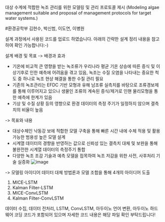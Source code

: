 대상 수계에 적합한 녹조 관리를 위한 모델링 및 관리 프로토콜 제시
(Modeling algae management suitable and proposal of management protocols for target water systems.)

#환경공학부 김현수, 박신범, 이도연, 이병원

설계 과정에서 사용된 코드를 업로드 하였습니다. 아래의 간략한 설계 정리 내용을 참고하여 확인 가능합니다:-)

설계 배경 및 목표
-> 배경과 효과
- 기온에 비교적 큰 영향을 받는 녹조류가 우리나라 평균 기온 상승에 따른 증식 및 이상기후로 인한 예측에 어려움을 겪고 있음, 녹조는 수질 오염을 나타내는 중요한 척도 중 하나로 녹조 현상 해결을 통한 수질 관리 필요
- 기존의 녹조관리는 EFDC 기반 모형과 유해 남조류 실측치를 바탕으로 조류경보제를 통해 이루어지고 있으나 생물인 조류의 계속된 증식/제거로 인핸 물리모형을 통한 예측에 한계가 있음
- 기상 및 수질 상황 등의 영향으로 환경 데이터의 측정 주기가 일정하지 않으며 결측치의 비율이 높음

-> 목표와 내용
- 대상수체인 낙동강 보에 적합한 모델 구축을 통해 빠른 시간 내에 수체 적용 및 활용 가능한 범용성 높은 모델 설계
- 시계열 데이터의 경향을 반영하는 값으로 신뢰성 있는 결측치 대체 및 보완을 통해 불완전한 시계열 데이터의 측정주기 통합
- 다양한 녹조 조감 기술과 예측 모델을 접목하여 녹조 저감을 위한 사전, 사후처리 기술 실증화
![image](https://user-images.githubusercontent.com/86703540/145334201-98ff5c25-361a-485b-9627-4c4cb09d7a69.png)

-> 모델링 아이디어
데이터 대체 방법론과 모델 조합을 통해 4개의 아이디어 도출
1. MICE-LSTM
2. Kalman Filter-LSTM
3. MICE-ConvLSTM
4. Kalman Filter-ConvLSTM

데이터 수집, 데이터 전처리, LSTM, ConvLSTM, 아두이노 언어 변환, 아두이노 하드웨어 코딩 코드가 포함되어 있으며 자세한 코드 내용은 해당 파일 확인 부탁드립니다!
